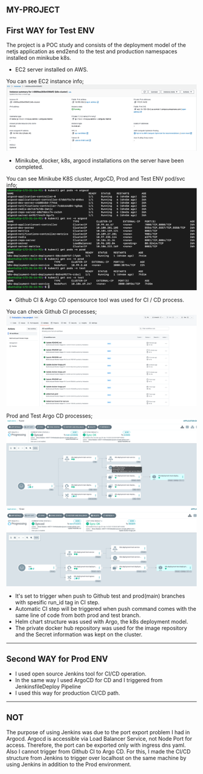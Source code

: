 MY-PROJECT
---------------------
First WAY for Test ENV
---------------------
The project is a POC study and consists of the deployment model of the netjs application as end2end to the test and production namespaces installed on minikube k8s.
- EC2 server installed on AWS.

You can see EC2 instance info;
![CIDR Range Tablo](img/ec2.png)

- Minikube, docker, k8s, argocd installations on the server have been completed.

You can see Minikube K8S cluster, ArgoCD, Prod and Test ENV pod/svc info;
![CIDR Range Tablo](img/k8s-argocd-prod-test-env.png)

- Github CI & Argo CD opensource tool was used for CI / CD process.

You can check Github CI processes;
![CIDR Range Tablo](img/github-actions.png)

Prod and Test Argo CD processes;
![CIDR Range Tablo](img/argocd-prod.png)
![CIDR Range Tablo](img/argocd-test.png)

- It's set to trigger when push to Github test and prod(main) branches with spesific run_id tag in CI step.
- Automatic CI step will be triggered when push command comes with the same line of code from both prod and test branch.
- Helm chart structure was used with Argo, the k8s deployment model.
- The private docker hub repository was used for the image repository and the Secret information was kept on the cluster.
---------------------
Second WAY for Prod ENV
---------------------
- I used open source Jenkins tool for CI/CD operation.
- In the same way I used ArgoCD for CD and I triggered from JenkinsfileDeploy Pipeline
- I used this way for production CI/CD path.

---------------------
NOT
---------------------
The purpose of using Jenkins was due to the port export problem I had in Argocd. Argocd is accessible via Load Balancer Service, not Node Port for access. Therefore, the port can be exported only with ingress dns yaml. Also I cannot trigger from Github CI to Argo CD. For this, I made the CI/CD structure from Jenkins to trigger over localhost on the same machine by using Jenkins in addition to the Prod environment.
